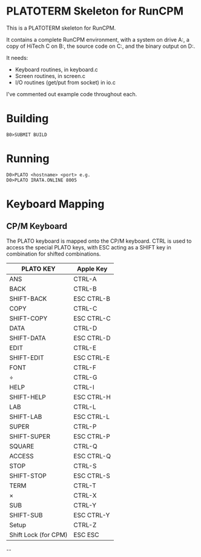 # PLATOTERM Skeleton for RunCPM

This is a PLATOTERM skeleton for RunCPM.

It contains a complete RunCPM environment, with a system on drive A:, a copy of HiTech C on B:, the source code on C:, and the binary output on D:.

It needs:

* Keyboard routines, in keyboard.c
* Screen routines, in screen.c
* I/O routines (get/put from socket) in io.c

I've commented out example code throughout each.

# Building

```
B0>SUBMIT BUILD
```

# Running

```
D0>PLATO <hostname> <port> e.g.
D0>PLATO IRATA.ONLINE 8005 
```

# Keyboard Mapping

CP/M Keyboard
-----------------

The PLATO keyboard is mapped onto the CP/M keyboard. CTRL is used to access the special PLATO keys, with ESC acting as a SHIFT key in combination for shifted combinations.

| PLATO KEY  	| Apple Key  	|
|---	|---	|
| ANS  	| CTRL-A  	|
| BACK  	| CTRL-B  	|
| SHIFT-BACK | ESC CTRL-B |
| COPY | CTRL-C |
| SHIFT-COPY | ESC CTRL-C |
| DATA | CTRL-D ||
| SHIFT-DATA | ESC CTRL-D |
| EDIT | CTRL-E |
| SHIFT-EDIT | ESC CTRL-E |
| FONT | CTRL-F |
| &#247; | CTRL-G | 
| HELP | CTRL-I |
| SHIFT-HELP | ESC CTRL-H |
| LAB | CTRL-L |
| SHIFT-LAB | ESC CTRL-L |
| SUPER | CTRL-P |
| SHIFT-SUPER | ESC CTRL-P |
| SQUARE | CTRL-Q | 
| ACCESS | ESC CTRL-Q |
| STOP | CTRL-S |
| SHIFT-STOP | ESC CTRL-S | 
| TERM | CTRL-T |
| &#215; | CTRL-X |
| SUB | CTRL-Y |
| SHIFT-SUB | ESC CTRL-Y |
| Setup | CTRL-Z |
| Shift Lock (for CPM) | ESC ESC |  
--

